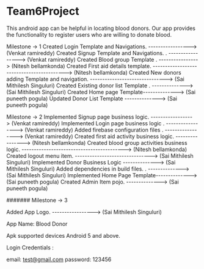 # Team6Project
This android app can be helpful in locating blood donors. Our app provides the functionality to register users who are willing to donate blood.

Milestone -> 1 Created Login Template and Navigations. -----------------> (Venkat ramireddy) Created Signup Template and Navigations. . -----------------> (Venkat ramireddy) Created Blood group Template . ----------------> (Nitesh bellamkonda) Created First aid details template. ------------------------------------------> (Nitesh bellamkonda) Created New donors adding Template and navigation. -------------------------------> (Sai Mithilesh Singuluri) Created Existing donor list Template . --------------> (Sai Mithilesh Singuluri) Created Home page Template--------------> (Sai puneeth pogula) Updated Donor List Template --------------> (Sai puneeth pogula)

Milestone -> 2 Implemented Signup page business logic. -----------------> (Venkat ramireddy) Implemented Login page business logic . -----------------> (Venkat ramireddy) Added firebase configuration files . -----------------> (Venkat ramireddy) Created first aid activity business logic. ----------------> (Nitesh bellamkonda) Created blood group activities business logic. ------------------------------------------> (Nitesh bellamkonda) Created logout menu item. -------------------------------> (Sai Mithilesh Singuluri) Implemented Donor Business Logic --------------> (Sai Mithilesh Singuluri) Added dependencies in build files. . --------------> (Sai Mithilesh Singuluri) Implemented Home Page Template--------------> (Sai puneeth pogula) Created Admin Item pojo. --------------> (Sai puneeth pogula)

####### Milestone -> 3

Added App Logo. -----------------> (Sai Mithilesh Singuluri)

App Name: Blood Donor

Apk supported devices Android 5 and above.

Login Credentials :

email: test@gmail.com password: 123456
